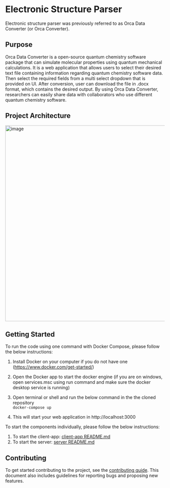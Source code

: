 # Electronic Structure Parser
Electronic structure parser was previously referred to as Orca Data Converter (or Orca Converter).

## Purpose
Orca Data Converter is a open-source quantum chemistry software package that can simulate molecular properties using quantum mechanical calculations. It is a web application that allows users to select their desired text file containing information regarding quantum chemistry software data. Then select the required fields from a multi select dropdown that is provided on UI. After conversion, user can download the file in .docx format, which contains the desired output. By using Orca Data  Converter, researchers can easily share data with collaborators who use different quantum chemistry software.


## Project Architecture
<img width="619" alt="image" src="https://user-images.githubusercontent.com/40460915/232928171-03d4110c-db6c-4db2-80ae-caab0955e2b8.png">


## Getting Started

To run the code using one command with Docker Compose, please follow the below instructions:

1. Install Docker on your computer if you do not have one (https://www.docker.com/get-started/)

2. Open the Docker app to start the docker engine (if you are on windows, open services.msc using run command and make sure the docker desktop service is running)

3. Open terminal or shell and run the below command in the the cloned repository
<br><code>docker-compose up</code>

4. This will start your web application in http://localhost:3000

To start the components individually, please follow the below instructions:

1. To start the client-app: [client-app README.md](client-app/README.md/)
2. To start the server: [server README.md](server/README.md)

## Contributing

To get started contributing to the project, see the [contributing guide](CONTRIBUTING.md).
This document also includes guidelines for reporting bugs and proposing new features.
